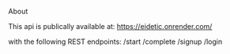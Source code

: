 About

This api is publically available at:
https://eidetic.onrender.com/

with the following REST endpoints:
/start
/complete
/signup
/login
